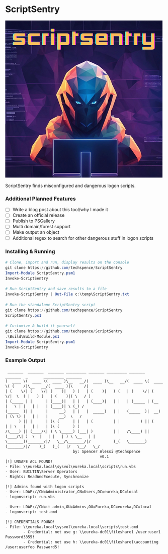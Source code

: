 # ScriptSentry
![ScriptSentry](ScriptSentry.png)

ScriptSentry finds misconfigured and dangerous logon scripts.

### Additional Planned Features
- [ ] Write a blog post about this tool/why I made it
- [ ] Create an official release
- [ ] Publish to PSGallery
- [ ] Multi domain/forest support
- [ ] Make output an object
- [ ] Additional regex to search for other dangerous stuff in logon scripts

### Installing & Running
```PowerShell
# Clone, import and run, display results on the console
git clone https://github.com/techspence/ScriptSentry
Import-Module ScriptSentry.psm1
Invoke-ScriptSentry

# Run ScriptSentry and save results to a file
Invoke-ScriptSentry | Out-File c:\temp\ScriptSentry.txt

# Run the standalone ScriptSentry script
git clone https://github.com/techspence/ScriptSentry
ScriptSentry.ps1

# Customize & build it yourself
git clone https://github.com/techspence/ScriptSentry
.\Build\Build-Module.ps1
Import-Module ScriptSentry.psm1
Invoke-ScriptSentry
```

### Example Output
```
 _______  _______  _______ _________ _______ _________ _______  _______  _       _________ _______
(  ____ \(  ____ \(  ____ )\__   __/(  ____ )\__   __/(  ____ \(  ____ \( (    /|\__   __/(  ____ )|\     /|
| (    \/| (    \/| (    )|   ) (   | (    )|   ) (   | (    \/| (    \/|  \  ( |   ) (   | (    )|( \   / )
| (_____ | |      | (____)|   | |   | (____)|   | |   | (_____ | (__    |   \ | |   | |   | (____)| \ (_) /
(_____  )| |      |     __)   | |   |  _____)   | |   (_____  )|  __)   | (\ \) |   | |   |     __)  \   /
      ) || |      | (\ (      | |   | (         | |         ) || (      | | \   |   | |   | (\ (      ) (
/\____) || (____/\| ) \ \_____) (___| )         | |   /\____) || (____/\| )  \  |   | |   | ) \ \__   | |
\_______)(_______/|/   \__/\_______/|/          )_(   \_______)(_______/|/    )_)   )_(   |/   \__/   \_/
                              by: Spencer Alessi @techspence
                                          v0.1                                
[!] UNSAFE ACL FOUND!
- File: \\eureka.local\sysvol\eureka.local\scripts\run.vbs
- User: BUILTIN\Server Operators
- Rights: ReadAndExecute, Synchronize

[!] Admins found with logon scripts
- User: LDAP://CN=Administrator,CN=Users,DC=eureka,DC=local
- logonscript: run.vbs

- User: LDAP://CN=it admin,OU=Admins,OU=Eureka,DC=eureka,DC=local
- logonscript: test.cmd

[!] CREDENTIALS FOUND!
- File: \\eureka.local\sysvol\eureka.local\scripts\test.cmd
        - Credential: net use g: \\eureka-dc01\fileshare1 /user:user1 Password3355!
        - Credential: net use h: \\eureka-dc01\fileshare1\accounting /user:userfoo Password5!
```